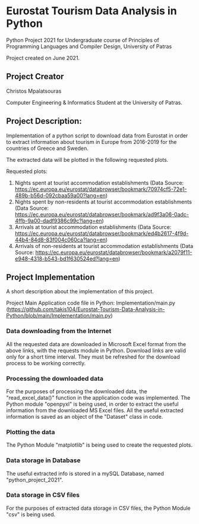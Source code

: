 #  Eurostat Tourism Data Analysis in Python
Python Project 2021 for Undergraduate course of Principles of Programming Languages and Compiler Design, University of Patras

Project created on June 2021.

## Project Creator
Christos Mpalatsouras

Computer Engineering & Informatics Student at the University of Patras.

## Project Description:

Implementation of a python script to download data from Eurostat in order to extract information about tourism in Europe from 2016-2019 for the countries of Greece and Sweden.

The extracted data will be plotted in the following requested plots.

Requested plots:
1. Nights spent at tourist accommodation establishments (Data Source: https://ec.europa.eu/eurostat/databrowser/bookmark/70974cf5-72e1-489b-b56d-092cbaa59a00?lang=en)
2. Nights spent by non-residents at tourist accommodation establishments (Data Source: https://ec.europa.eu/eurostat/databrowser/bookmark/ad9f3a06-0adc-4ffb-9a00-dadf9386c99c?lang=en)
3. Arrivals at tourist accommodation establishments (Data Source: https://ec.europa.eu/eurostat/databrowser/bookmark/ed4b2617-4f9d-44b4-84d8-83f004c060ca?lang=en)
4. Arrivals of non-residents at tourist accommodation establishments (Data Source: https://ec.europa.eu/eurostat/databrowser/bookmark/a2079f11-e948-4318-b543-bd1f630524ed?lang=en)

## Project Implementation
A short description about the implementation of this project.

Project Main Application code file in Python: Implementation/main.py (https://github.com/takis104/Eurostat-Tourism-Data-Analysis-in-Python/blob/main/Implementation/main.py)

### Data downloading from the Internet
All the requested data are downloaded in Microsoft Excel format from the above links, with the requests module in Python.
Download links are valid only for a short time interval. They must be refreshed for the download process to be working correctly.

### Processing the downloaded data
For the purposes of processing the downloaded data, the "read_excel_data()" function in the application code was implemented.
The Python module "openpyxl" is being used, in order to extract the useful information from the downloaded MS Excel files.
All the useful extracted information is saved as an object of the "Dataset" class in code.

### Plotting the data
The Python Module "matplotlib" is being used to create the requested plots.

### Data storage in Database
The useful extracted info is stored in a mySQL Database, named "python_project_2021".

### Data storage in CSV files
For the purposes of extracted data storage in CSV files, the Python Module "csv" is being used.
